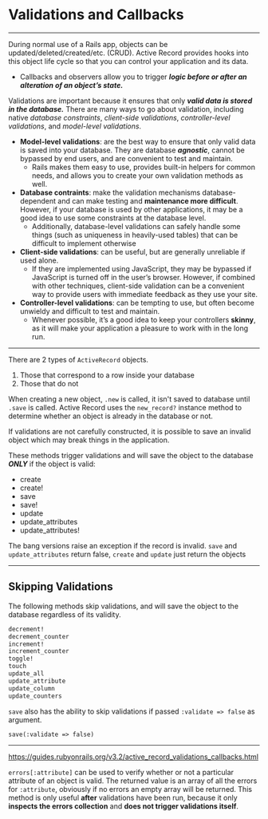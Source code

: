 # Validations and Callbacks

---

During normal use of a Rails app, objects can be updated/deleted/created/etc. (CRUD).
Active Record provides hooks into this object life cycle so that you can control your application and its data.

- Callbacks and observers allow you to trigger **_logic before or after an alteration of an object’s state._**

Validations are important because it ensures that only **_valid data is stored in the database._** There are many ways to go about validation, including native _database constraints_, _client-side validations_, _controller-level validations_, and _model-level validations_.

- **Model-level validations**: are the best way to ensure that only valid data is saved into your database. They are database **_agnostic_**, cannot be bypassed by end users, and are convenient to test and maintain.
  - Rails makes them easy to use, provides built-in helpers for common needs, and allows you to create your own validation methods as well.
- **Database contraints**: make the validation mechanisms database-dependent and can make testing and **maintenance more difficult**. However, if your database is used by other applications, it may be a good idea to use some constraints at the database level.
  - Additionally, database-level validations can safely handle some things (such as uniqueness in heavily-used tables) that can be difficult to implement otherwise
- **Client-side validations**: can be useful, but are generally unreliable if used alone.
  - If they are implemented using JavaScript, they may be bypassed if JavaScript is turned off in the user’s browser. However, if combined with other techniques, client-side validation can be a convenient way to provide users with immediate feedback as they use your site.
- **Controller-level validations**: can be tempting to use, but often become unwieldy and difficult to test and maintain.
  - Whenever possible, it’s a good idea to keep your controllers **skinny**, as it will make your application a pleasure to work with in the long run.

---

There are 2 types of `ActiveRecord` objects.

1. Those that correspond to a row inside your database
2. Those that do not

When creating a new object, `.new` is called, it isn't saved to database until `.save` is called. Active Record uses the `new_record?` instance method to determine whether an object is already in the database or not.

If validations are not carefully constructed, it is possible to save an invalid object which may break things in the application.

These methods trigger validations and will save the object to the database **_ONLY_** if the object is valid:

- create
- create!
- save
- save!
- update
- update_attributes
- update_attributes!

The bang versions raise an exception if the record is invalid.
`save` and `update_attributes` return false, `create` and `update` just return the objects

---

## Skipping Validations

The following methods skip validations, and will save the object to the database regardless of its validity.

```ruby
decrement!
decrement_counter
increment!
increment_counter
toggle!
touch
update_all
update_attribute
update_column
update_counters
```

`save` also has the ability to skip validations if passed `:validate => false` as argument.

`save(:validate => false)`

---

<https://guides.rubyonrails.org/v3.2/active_record_validations_callbacks.html>

`errors[:attribute]` can be used to verify whether or not a particular attribute of an object is valid. The returned value is an array of all the errors for `:attribute`, obviously if no errors an empty array will be returned. This method is only useful **after** validations have been run, because it only **inspects the errors collection** and **does not trigger validations itself**.
